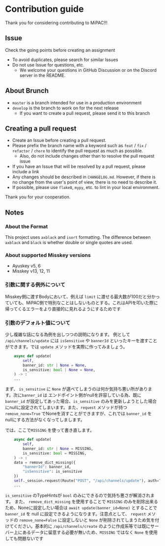 # Contribution guide

Thank you for considering contributing to MiPAC!!!

## Issue

Check the going points before creating an assignment

- To avoid duplicates, please search for similar Issues
- Do not use Issue for questions, etc.
    - We welcome your questions in GitHub Discussion or on the Discord server in the README.


## About Brunch

- `master` is a branch intended for use in a production environment
- `develop` is the branch to work on for the next release
    - If you want to create a pull request, please send it to this branch

## Creating a pull request

- Create an Issue before creating a pull request.
- Please prefix the branch name with a keyword such as `feat` / `fix` / `refactor` / `chore` to identify the pull request as much as possible.  
    - Also, do not include changes other than to resolve the pull request issue
- If you have an Issue that will be resolved by a pull request, please include a link
- Any changes should be described in `CHANGELOG.md`. However, if there is no change from the user's point of view, there is no need to describe it.
- If possible, please use `flake8`, `mypy`, etc. to lint in your local environment.

Thank you for your cooperation.

## Notes

### About the Format

This project uses `axblack` and `isort` formatting. The difference between `axblack` and `black` is whether double or single quotes are used.

### About supported Misskey versions

- Ayuskey v5, 6
- Misskey v13, 12, 11

### 引数に関する例外について

Misskey側に渡すBodyにおいて、例えば `limit` に渡せる最大数が100だと分かっていても、MiPAC側で特別なことはしないものとする。これはAPIを叩いた際に帰ってくるエラーをより直接的に見れるようにするためです

### 引数のデフォルト値について

少し複雑な話になる為例を出しつつの説明になります。
例として `/api/channels/update` には `isSensitive` や `bannerId` といったキーを渡すことができます。では `update` メソッドを実際に作ってみましょう。

```python
    async def update(
        self,
        banner_id: str | None = None,
        is_sensitive: bool | None = None,
    ) -> :
    ...
```

まず、 `is_sensitive` に `None` が選べてしまうのは何か気持ち悪い所があります。次に`banner_id` は エンドポイント側がnullを許容している為、既に `banner_id` が設定してあった場合、`is_sensitive` のみを更新しようとした場合にnullに設定されてしまいます。また、`request` メソッドが持つ `remove_none=True` でNoneを消すことができますが、これでは `banner_id` を nullにする方法がなくなってしまします。

では、ここで`MISSING` を使って書き直します。

```python
    async def update(
        self,
        banner_id: str | None = MISSING,
        is_sensitive: bool = MISSING,
    ) -> :
    data = remove_dict_missing({
        "bannerId": banner_id,
        "isSensitive": is_sensitive
    })
    self._session.request(Route("POST", "/api/channels/update"), auth=True, json=data, remove_none=False)
    ...
```

`is_sensitive` のTypeHintsが `bool` のみにできるので気持ち悪さが解消されます。
また、 `remove_dict_missing` を使用することで `MISSING` のみを削除出来るため、Noneに設定したい場合は `await update(banner_id=None)` とすることで `banner_id` を null に設定できるようになります。注意点として、 `request` メソッドの `remove_none=False` に設定しないと `None` が削除されてしまうため気を付けてください。基本的に `/api/channels/create` のように作成系等では既にサーバー上にあるデータに留意する必要が無いため、`MISSING` ではなく `None` を使用しても問題ないです

